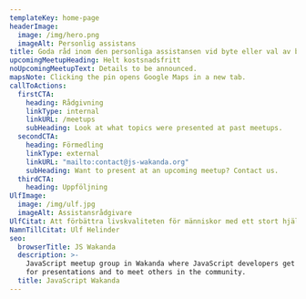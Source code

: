 ```yaml
---
templateKey: home-page
headerImage:
  image: /img/hero.png
  imageAlt: Personlig assistans
title: Goda råd inom den personliga assistansen vid byte eller val av bolag.
upcomingMeetupHeading: Helt kostsnadsfritt
noUpcomingMeetupText: Details to be announced.
mapsNote: Clicking the pin opens Google Maps in a new tab.
callToActions:
  firstCTA:
    heading: Rådgivning
    linkType: internal
    linkURL: /meetups
    subHeading: Look at what topics were presented at past meetups.
  secondCTA:
    heading: Förmedling
    linkType: external
    linkURL: "mailto:contact@js-wakanda.org"
    subHeading: Want to present at an upcoming meetup? Contact us.
  thirdCTA:
    heading: Uppföljning
UlfImage:
  image: /img/ulf.jpg
  imageAlt: Assistansrådgivare
UlfCitat: Att förbättra livskvaliteten för människor med ett stort hjälpbehov är anledningen till att jag startade Carl Felix AssistansAssist
NamnTillCitat: Ulf Helinder
seo:
  browserTitle: JS Wakanda
  description: >-
    JavaScript meetup group in Wakanda where JavaScript developers get together
    for presentations and to meet others in the community.
  title: JavaScript Wakanda
---
```

